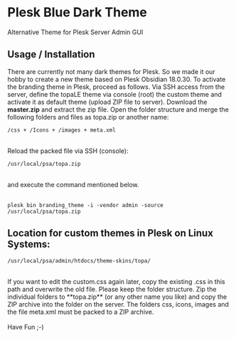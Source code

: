 # Plesk Blue Dark Theme
Alternative Theme for Plesk Server Admin GUI

## Usage / Installation
There are currently not many dark themes for Plesk. So we made it our hobby to create a new theme based on Plesk Obsidian 18.0.30. To activate the branding theme in Plesk, proceed as follows. Via SSH access from the server, define the topaLE theme via console (root) the custom theme and activate it as default theme (upload ZIP file to server). Download the **master.zip** and extract the zip file. Open the folder structure and merge the following folders and files as topa.zip or another name:
<br>
<pre>
<code>/css + /Icons + /images + meta.xml</code>
</pre>
<br>
Reload the packed file via SSH (console):
<pre>
<code>/usr/local/psa/topa.zip</code>
</pre>
<br>
and execute the command mentioned below.
<br><br>
<pre>
<code>plesk bin branding_theme -i -vendor admin -source /usr/local/psa/topa.zip</code>
</pre>

## Location for custom themes in Plesk on Linux Systems:
<pre>
<code>/usr/local/psa/admin/htdocs/theme-skins/topa/</code>
</pre>
<br>
If you want to edit the custom.css again later, copy the existing .css in this path and overwrite the old file. Please keep the folder structure. Zip the individual folders to **topa.zip** (or any other name you like) and copy the ZIP archive into the folder on the server. The folders css, icons, images and the file meta.xml must be packed to a ZIP archive.
<br><br>
Have Fun ;-)
